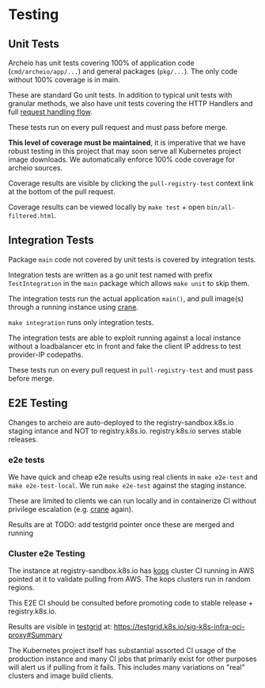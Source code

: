 # Testing

## Unit Tests

Archeio has unit tests covering 100% of application code (`cmd/archeio/app/...`) 
and general packages (`pkg/...`). The only code without 100% coverage is in main.

These are standard Go unit tests. In addition to typical unit tests with granular
methods, we also have unit tests covering the HTTP Handlers and full 
[request handling flow](./request-handling.md).

These tests run on every pull request and must pass before merge.

**This level of coverage must be maintained**, it is imperative that we have robust
testing in this project that may soon serve all Kubernetes project image downloads.
We automatically enforce 100% code coverage for archeio sources.

Coverage results are visible by clicking the `pull-registry-test` context link
at the bottom of the pull request.

Coverage results can be viewed locally by `make test` + open `bin/all-filtered.html`.

## Integration Tests

Package `main` code not covered by unit tests is covered by integration tests.

Integration tests are written as a go unit test named with prefix `TestIntegration`
in the `main` package which allows `make unit` to skip them.

The integration tests run the actual application `main()`, and pull image(s)
through a running instance using [crane].

`make integration` runs only integration tests.

The integration tests are able to exploit running against a local instance without
a loadbalancer etc in front and fake the client IP address to test provider-IP
codepaths.

These tests run on every pull request in `pull-registry-test` and must pass before merge.

## E2E Testing

Changes to archeio are auto-deployed to the registry-sandbox.k8s.io staging intance
and NOT to registry.k8s.io. registry.k8s.io serves stable releases.

### e2e tests

We have quick and cheap e2e results using real clients in `make e2e-test`
and `make e2e-test-local`. We run `make e2e-test` against the staging instance.

These are limited to clients we can run locally and in containerize CI
without privilege escalation (e.g. [crane] again).

Results are at TODO: add testgrid pointer once these are merged and running

### Cluster e2e Testing

The instance at registry-sandbox.k8s.io has [kops] cluster CI running in AWS 
pointed at it to validate pulling from AWS. The kops clusters run in random
regions.

This E2E CI should be consulted before promoting code to stable release + registry.k8s.io.

Results are visible in [testgrid] at: https://testgrid.k8s.io/sig-k8s-infra-oci-proxy#Summary

The Kubernetes project itself has substantial assorted CI usage of the production instance
and many CI jobs that primarily exist for other purposes will alert us if pulling from it fails.
This includes many variations on "real" clusters and image build clients.

[crane]: https://github.com/google/go-containerregistry/blob/main/cmd/crane/README.md
[kops]: https://github.com/kubernetes/kops
[testgrid]: https://github.com/GoogleCloudPlatform/testgrid
